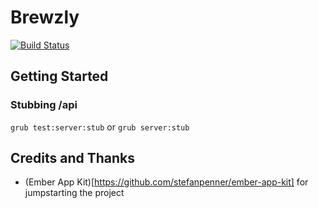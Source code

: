 # Brewzly

[![Build Status](https://travis-ci.org/finack/brewzly.png?branch=feature/chronicles)](https://travis-ci.org/finack/brewzly)

## Getting Started

### Stubbing /api

`grub test:server:stub` or `grub server:stub`

## Credits and Thanks

* (Ember App Kit)[https://github.com/stefanpenner/ember-app-kit] for jumpstarting the project
